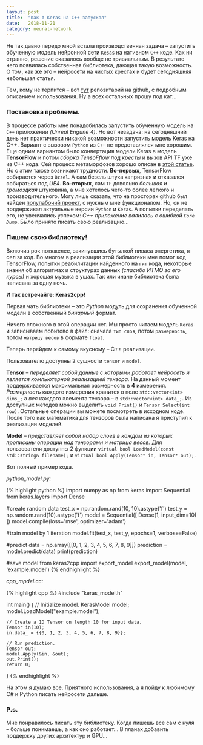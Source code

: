 ```yaml
---
layout: post
title:  "Как я Keras на C++ запускал"
date:   2018-11-21
category: neural-network
---
```


<p class="intro"><span class="dropcap">Н</span>е так давно передо мной встала производственная задача – запустить обученную модель нейронной сети <code>Kesas</code> на нативном <code>C++</code> коде. Как ни странно, решение оказалось вообще не тривиальным. В результате чего появилась собственная библиотека, дающая такую возможность. О том, как же это – нейросети на чистых крестах и будет сегодняшняя небольшая статья.</p>

Тем, кому не терпится – вот [тут](https://github.com/gosha20777/keras2cpp) репозитарий на github, с подробным описанием использования. Ну а всех остальных прошу под кат…

### Постановка проблемы.

В процессе работы мне понадобилась запустить обученную модель на `C++` приложении *(Unreal Engune 4)*. Но вот незадача: на сегодняшний день нет практически никакой возможности запустить модель Keras на C++.
Вариант с вызовом `Python` из `C++` не представлялся мне хорошим. Еще одним вариантом было конвертация модели Keras в модель **TensorFlow** и потом *сборка TensoFflow под кресты* и вызов API TF уже из C++ кода.
Сей процесс метаморфозов хорошо описан в [этой статье](http://bitbionic.com/2017/08/18/run-your-keras-models-in-c-tensorflow/). Но с этим также возникают трудности. **Во-первых**, TensorFlow собирается через `Bzzel`. А сам безель штука капризная и отказался собираться под *UE4*. **Во-вторых**, сам `TF` довольно *большая и громоздкая* штуковина, а мне хотелось чего-то более легкого и производительного. Могу лишь сказать, что на просторах github был найден [полупабочий проект](https://github.com/pplonski/keras2cpp), с нужным мне функционалом. Но, он не поддерживал актуальные версии `Python` и `Keras`. А попытки переделать его, не увенчались успехом: *С++ приложение валилась с ошибкой `Core Dump`*. Было принято писать свою реализацию…

### Пишем свою библиотеку!

Включив рок потяжелее, закинувшись бутылкой ~~пиваса~~ энергетика, я сел за код. Во многом в реализации этой библиотеки мне помог код TensorFlow, попытки реабилитации найденного на `гит` кода, некоторые знания об алгоритмах и структурах данных *(спасибо ИТМО за его курсы)* и хорошая музыка в ушах. Так или иначе библиотека была написана за одну ночь.

**И так встречайте: Keras2cpp!**

Первая чать библиотеки – это *Python* модуль для сохранения обученной модели в собственный *бинарный* формат.

Ничего сложного в этой операции нет. Мы просто читаем модель `Keras` и записываем побитово в файл: сначала `тип слоя`, потом `размерность`, потом `матрицу весов` в формате `float`.

Теперь перейдем к самому вкусному – C++ реализации.

Пользователю доступны 2 сущности `tensor` и `model`. 

**Tensor** – *переделяет собой данные с которыми работает нейросеть и является компьютерной реализацией тензора.* На данный момент поддерживается максимальная размерность в **4** измерения. *Размерность* каждого измерения хранится в поле `std::vector<int> dims_;` а *вес* каждого элемента тензора – в `std::vector<int> data_;`. Из доступных методов можно выделить `void Print()` и `Tensor Select(int row)`. Остальные операции вы можете посмотреть в исходном коде. После того как математика для тензоров была написана я приступил к реализации моделей.

**Model** – *представляет собой набор слоев в каждом из которых прописаны операции над тензорами и матрица весов.* Для пользователя доступны 2 функции `virtual bool LoadModel(const std::string& filename);` и `virtual bool Apply(Tensor* in, Tensor* out);`.

Вот полный пример кода.

*python_model.py:*

{% highlight python %}
import numpy as np
from keras import Sequential
from keras.layers import Dense

#create random data
test_x = np.random.rand(10, 10).astype('f')
test_y = np.random.rand(10).astype('f')
model = Sequential([
    Dense(1, input_dim=10)
])
model.compile(loss='mse', optimizer='adam')

#train model by 1 iteration
model.fit(test_x, test_y, epochs=1, verbose=False)

#predict
data = np.array([[0, 1, 2, 3, 4, 5, 6, 7, 8, 9]])
prediction = model.predict(data)
print(prediction)

#save model
from keras2cpp import export_model
export_model(model, 'example.model')
{% endhighlight %}

*cpp_mpdel.cc:*

{% highlight cpp %}
#include "keras_model.h"

int main() 
{
    // Initialize model.
    KerasModel model;
    model.LoadModel("example.model");

    // Create a 1D Tensor on length 10 for input data.
    Tensor in(10);
    in.data_ = {{0, 1, 2, 3, 4, 5, 6, 7, 8, 9}};

    // Run prediction.
    Tensor out;
    model.Apply(&in, &out);
    out.Print();
    return 0;
}
{% endhighlight %}

На этом я думаю все. Приятного использования, а я пойду к любимому C# и Python писать нейросети дальше.

### P.s.

Мне понравилось писать эту библиотеку. Когда пишешь все сам с нуля – больше понимаешь, а как оно работает… В планах добавить поддержку других архитектур и GPU…